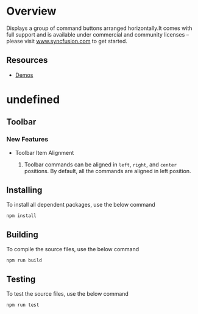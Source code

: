# Overview

Displays a group of command buttons arranged horizontally.It comes with full support and is available under commercial and community licenses – please visit www.syncfusion.com to get started.

## Resources

* [Demos](http://ej2.syncfusion.com/demos/#/toolbar/default.html)

# undefined

## Toolbar

### New Features

- Toolbar Item Alignment

    1. Toolbar commands can be aligned in `left`, `right`, and `center` positions. By default, all the commands are aligned in left position.

## Installing

To install all dependent packages, use the below command

```
npm install
```

## Building

To compile the source files, use the below command

```
npm run build
```

## Testing

To test the source files, use the below command

```
npm run test
```